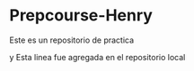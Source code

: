 # Prepcourse-Henry
Este es un repositorio de practica

y Esta linea fue agregada en el repositorio local

